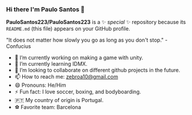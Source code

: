 ### Hi there I'm Paulo Santos 👋

**PauloSantos223/PauloSantos223** is a ✨ _special_ ✨ repository because its `README.md` (this file) appears on your GitHub profile.

"It does not matter how slowly you go as long as you don't stop." - Confucius 

- 🔭 I’m currently working on making a game with unity.
- 🌱 I’m currently learning IDMX.
- 👯 I’m looking to collaborate on different github projects in the future.
- 📫 How to reach me: zebroa10@gmail.com
- 😄 Pronouns: He/Him
- ⚡ Fun fact: I love soccer, boxing, and bodyboarding.  
- :portugal: My country of origin is Portugal.
- ⚽ Favorite team: Barcelona
